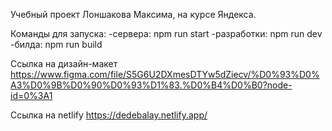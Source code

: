 Учебный проект Лоншакова Максима, на курсе Яндекса.

Команды для запуска:
    -сервера: npm run start
    -разработки: npm run dev
    -билда: npm run build

Ссылка на дизайн-макет https://www.figma.com/file/S5G6U2DXmesDTYw5dZiecv/%D0%93%D0%A3%D0%9B%D0%90%D0%93%D1%83.%D0%B4%D0%B0?node-id=0%3A1

Ссылка на netlify https://dedebalay.netlify.app/